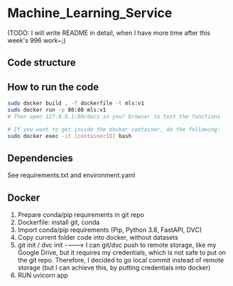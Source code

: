# Machine_Learning_Service
(TODO: I will write README in detail, when I have more time after this week's 996 work~;)

## Code structure

## How to run the code
```bash
sudo docker build . -f dockerfile -t mls:v1
sudo docker run -p 80:80 mls:v1
# Then open 127.0.0.1:80/docs in your browser to test the functions

# If you want to get inside the docker container, do the following:
sudo docker exec -it [containerID] bash
```

## Dependencies
See requirements.txt and environment.yaml

## Docker
1. Prepare conda/pip requirements in git repo
2. Dockerfile: install git, conda
3. Import conda/pip requirements (Pip, Python 3.8, FastAPI, DVC)
4. Copy current folder code into docker, without datasets
5. git init / dvc init
----> I can git/dvc push to remote storage, like my Google Drive, but it requires my credentials, which is not safe to put on the git repo. Therefore, I decided to go local commit instead of remote storage (but I can achieve this, by putting credentials into docker)
6. RUN uvicorn app
